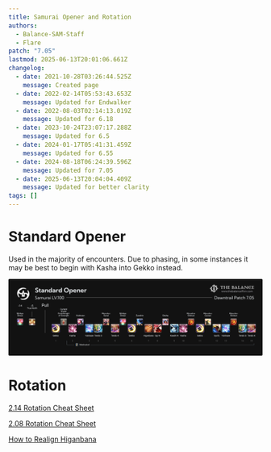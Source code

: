 ```yaml
---
title: Samurai Opener and Rotation
authors:
  - Balance-SAM-Staff
  - Flare
patch: "7.05"
lastmod: 2025-06-13T20:01:06.661Z
changelog:
  - date: 2021-10-28T03:26:44.525Z
    message: Created page
  - date: 2022-02-14T05:53:43.653Z
    message: Updated for Endwalker
  - date: 2022-08-03T02:14:13.019Z
    message: Updated for 6.18
  - date: 2023-10-24T23:07:17.288Z
    message: Updated for 6.5
  - date: 2024-01-17T05:41:31.459Z
    message: Updated for 6.55
  - date: 2024-08-18T06:24:39.596Z
    message: Updated for 7.05
  - date: 2025-06-13T20:04:04.409Z
    message: Updated for better clarity
tags: []
---
```

# Standard Opener

Used in the majority of encounters. Due to phasing, in some instances it may be best to begin with Kasha into Gekko instead.

![](/img/jobs/sam/samurai-opener.jpeg "Samurai Standard Opener")

# Rotation

[2.14 Rotation Cheat Sheet](https://imgur.com/cYL1orX)

[2.08 Rotation Cheat Sheet](https://imgur.com/q8H12cx)

[How to Realign Higanbana](https://imgur.com/zvLzrAm)